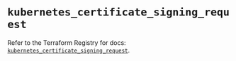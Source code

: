 # `kubernetes_certificate_signing_request`

Refer to the Terraform Registry for docs: [`kubernetes_certificate_signing_request`](https://registry.terraform.io/providers/hashicorp/kubernetes/2.26.0/docs/resources/certificate_signing_request).
